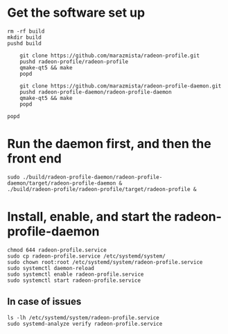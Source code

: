 # Get the software set up

    rm -rf build
    mkdir build
    pushd build

        git clone https://github.com/marazmista/radeon-profile.git
        pushd radeon-profile/radeon-profile
        qmake-qt5 && make
        popd

        git clone https://github.com/marazmista/radeon-profile-daemon.git
        pushd radeon-profile-daemon/radeon-profile-daemon
        qmake-qt5 && make
        popd

    popd

# Run the daemon first, and then the front end

    sudo ./build/radeon-profile-daemon/radeon-profile-daemon/target/radeon-profile-daemon &
    ./build/radeon-profile/radeon-profile/target/radeon-profile &

# Install, enable, and start the radeon-profile-daemon

    chmod 644 radeon-profile.service
    sudo cp radeon-profile.service /etc/systemd/system/
    sudo chown root:root /etc/systemd/system/radeon-profile.service
    sudo systemctl daemon-reload
    sudo systemctl enable radeon-profile.service
    sudo systemctl start radeon-profile.service

## In case of issues

    ls -lh /etc/systemd/system/radeon-profile.service
    sudo systemd-analyze verify radeon-profile.service